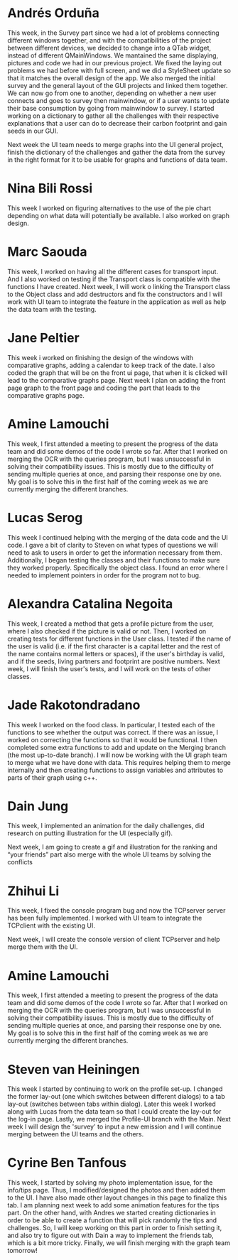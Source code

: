 # Andrés Orduña 
This week, in the Survey part since we had a lot of problems connecting different windows together, and with the compatibilities of the project between different devices, we decided to change into a QTab widget, instead of different QMainWindows. We mantained the same displaying, pictures and code we had in our previous project. We fixed the laying out problems we had before with full screen, and we did a StyleSheet update so that it matches the overall design of the app.
We also merged the initial survey and the general layout of the GUI projects and linked them together. We can now go from one to another, depending on whether a new user connects and goes to survey then mainwindow, or if a user wants to update their base consumption by going from mainwindow to survey.
I started working on a dictionary to gather all the challenges with their respective explanations that a user can do to decrease their carbon footprint and gain seeds in our GUI.

Next week the UI team needs to merge graphs into the UI general project, finish the dictionary of the challenges and gather the data from the survey in the right format for it to be usable for graphs and functions of data team.

# Nina Bili Rossi
This week I worked on figuring alternatives to the use of the pie chart depending on what data will potentially be available. I also worked on graph design.

# Marc Saouda
This week, I worked on having all the different cases for transport input. And I also worked on testing if the Transport class is compatible with the functions I have created. Next week, I will work o linking the Transport class to the Object class and add destructors and fix the constructors and I will work with UI team to integrate the feature in the application as well as help the data team with the testing.

# Jane Peltier
This week i worked on finishing the design of the windows with comparative graphs, adding a calendar to keep track of the date. I also coded the graph that will be on the front ui page, that when it is clicked will lead to the comparative graphs page.
Next week I plan on adding the front page graph to the front page and coding the part that leads to the comparative graphs page.

# Amine Lamouchi 
This week, I first attended a meeting to present the progress of the data team and did some demos of the code I wrote so far. After that I worked on merging the OCR with the queries program, but I was unsuccessful in solving their compatibility issues. This is mostly due to the difficulty of sending multiple queries at once, and parsing their response one by one. My goal is to solve this in the first half of the coming week as we are currently merging the different branches.

# Lucas Serog 
This week I continued helping with the merging of the data code and the UI code. I gave a bit of clarity to Steven on what types of questions we will need to ask to users in order to get the information necessary from them. Additionally, I began testing the classes and their functions to make sure they worked properly. Specifically the object class. I found an error where I needed to implement pointers in order for the program not to bug.

# Alexandra Catalina Negoita
This week, I created a method that gets a profile picture from the user, where I also checked if the picture is valid or not. Then, I worked on creating tests for different functions in the User class. I tested if the name of the user is valid (i.e. if the first character is a capital letter and the rest of the name contains normal letters or spaces), if the user's birthday is valid, and if the seeds, living partners and footprint are positive numbers.
Next week, I will finish the user's tests, and I will work on the tests of other classes.


# Jade Rakotondradano 
This week I worked on the food class. In particular, I tested each of the functions to see whether the output was correct. If there was an issue, I worked on correcting the functions so that it would be functional. I then completed some extra functions to add and update on the Merging branch (the most up-to-date branch). I will now be working with the UI graph team to merge what we have done with data. This requires helping them to merge internally and then creating functions to assign variables and attributes to parts of their graph using c++.


# Dain Jung 
This week, I implemented an animation for the daily challenges, did research on putting illustration for the UI (especially gif).

Next week, I am going to create a gif and illustration for the ranking and “your friends” part also merge with the whole UI teams by solving the conflicts

# Zhihui Li
This week, I fixed the console program bug and now the TCPserver server has been fully implemented. I worked with UI team to integrate the TCPclient with the existing UI.

Next week, I will create the console version of client TCPserver and help merge  them with the UI.

# Amine Lamouchi 

This week, I first attended a meeting to present the progress of the data team and did some demos of the code I wrote so far. After that I worked on merging the OCR with the queries program, but I was unsuccessful in solving their compatibility issues. This is mostly due to the difficulty of sending multiple queries at once, and parsing their response one by one. My goal is to solve this in the first half of the coming week as we are currently merging the different branches. 

# Steven van Heiningen
This week I started by continuing to work on the profile set-up. I changed the former lay-out (one which switches between different dialogs) to a tab lay-out (switches between tabs within dialog). Later this week I worked along with Lucas from the data team so that I could create the lay-out for the log-in page. Lastly, we merged the Profile-UI branch with the Main.
Next week I will design the 'survey' to input a new emission and I will continue merging between the UI teams and the others.

# Cyrine Ben Tanfous
This week, I started by solving my photo implementation issue, for the info/tips page. Thus, I modified/designed the photos and then added them to the UI. I have also made other layout changes in this page to finalize this tab. I am planning next week to add some animation features for the tips part. On the other hand, with Andres we started creating dictionaries in order to be able to create a function that will pick randomly the tips and challenges. So, I will keep working on this part in order to finish setting it, and also try to figure out with Dain a way to implement the friends tab, which is a bit more tricky. Finally, we will finish merging with the graph team tomorrow!
